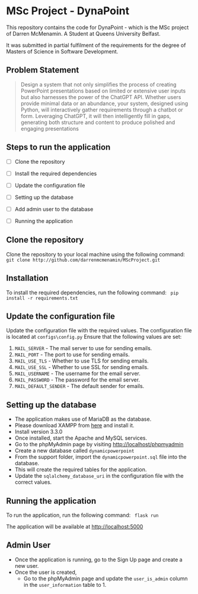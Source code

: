 # MSc Project - DynaPoint

This repository contains the code for DynaPoint - which is the MSc project of Darren McMenamin.
A Student at Queens University Belfast. 

It was submitted in partial fulfilment of the requirements for the degree of 
Masters of Science in Software Development.


## Problem Statement
 > Design a system that not only simplifies the process of creating PowerPoint presentations based on limited or 
 > extensive user inputs but also harnesses the power of the ChatGPT API. Whether users provide minimal data or an 
 > abundance, your system, designed using Python, will interactively gather requirements through a chatbot or form. 
 > Leveraging ChatGPT, it will then intelligently fill in gaps, generating both structure and content to produce 
 > polished and engaging presentations
 > 

## Steps to run the application
 - [ ] Clone the repository
 - [ ] Install the required dependencies
 - [ ] Update the configuration file
 - [ ] Setting up the database
 - [ ] Add admin user to the database
 - [ ] Running the application


## Clone the repository
Clone the repository to your local machine using the following command:
``` git clone http://github.com/darrenmcmenamin/MScProject.git```

## Installation
To install the required dependencies, run the following command:
``` pip install -r requirements.txt```

## Update the configuration file
Update the configuration file with the required values. 
The configuration file is located at ```configs\config.py```
Ensure that the following values are set:

1. ```MAIL_SERVER``` - The mail server to use for sending emails.
2. ```MAIL_PORT``` - The port to use for sending emails.
3. ```MAIL_USE_TLS``` - Whether to use TLS for sending emails.
4. ```MAIL_USE_SSL``` - Whether to use SSL for sending emails.
5. ```MAIL_USERNAME``` - The username for the email server.
6. ```MAIL_PASSWORD``` - The password for the email server.
7. ```MAIL_DEFAULT_SENDER``` - The default sender for emails.

## Setting up the database
- The application makes use of MariaDB as the database.
- Please download XAMPP from [here](https://www.apachefriends.org/index.html) and install it.
- Install version 3.3.0
- Once installed, start the Apache and MySQL services.
- Go to the phpMyAdmin page by visiting [http://localhost/phpmyadmin](http://localhost/phpmyadmin)
- Create a new database called ```dynamicpowerpoint```
- From the support folder, import the ```dynamicpowerpoint.sql``` file into the database.
- This will create the required tables for the application.
- Update the ```sqlalchemy_database_uri``` in the configuration file with the correct values.

## Running the application
To run the application, run the following command:
``` flask run```

The application will be available at [http://localhost:5000](http://localhost:5000)

## Admin User
- Once the application is running, go to the Sign Up page and create a new user.
- Once the user is created, 
  - Go to the phpMyAdmin page and update the ```user_is_admin``` column in the ```user_information``` table to 1.